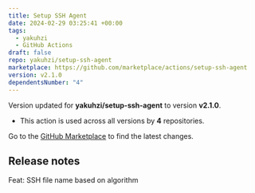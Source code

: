 ```yaml
---
title: Setup SSH Agent
date: 2024-02-29 03:25:41 +00:00
tags:
  - yakuhzi
  - GitHub Actions
draft: false
repo: yakuhzi/setup-ssh-agent
marketplace: https://github.com/marketplace/actions/setup-ssh-agent
version: v2.1.0
dependentsNumber: "4"
---
```



Version updated for **yakuhzi/setup-ssh-agent** to version **v2.1.0**.
- This action is used across all versions by **4** repositories.

Go to the [GitHub Marketplace](https://github.com/marketplace/actions/setup-ssh-agent) to find the latest changes.

## Release notes

Feat: SSH file name based on algorithm
